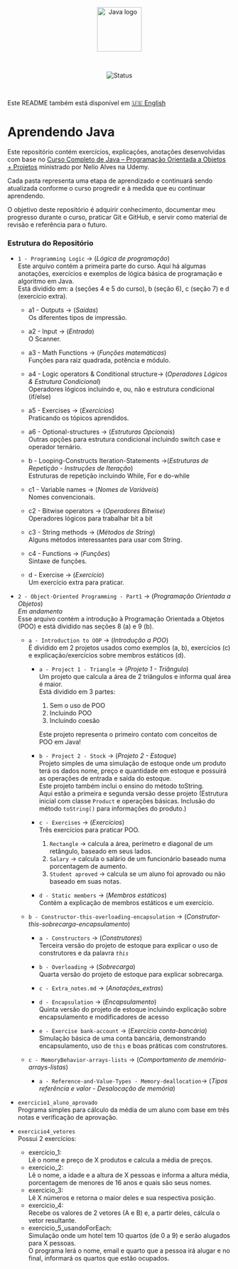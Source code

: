 <p align="center">
    <img src="https://upload.wikimedia.org/wikipedia/en/3/30/Java_programming_language_logo.svg" alt="Java logo" width="100"/>
</p>

<br>

<p align="center">
    <img src="https://img.shields.io/badge/Status-Em%20Andamento-green" alt="Status" />
</p>

<br>

Este README também está disponível em [🇺🇸 English](README.md)

# Aprendendo Java
Este repositório contém exercícios, explicações, anotações desenvolvidas com base no  [Curso Completo de Java – Programação Orientada a Objetos + Projetos](https://www.udemy.com/course/java-curso-completo/?srsltid=AfmBOor14nRT5sp1sHdTBJcIekjZcpPGDS4cR6vX7PaktXu8lt0-m--) ministrado por Nelio Alves na Udemy.

Cada pasta representa uma etapa de aprendizado e continuará sendo atualizada conforme o curso progredir e à medida que eu continuar aprendendo.

O objetivo deste repositório é adquirir conhecimento, documentar meu progresso durante o curso, praticar Git e GitHub, e servir como material de revisão e referência para o futuro.

### Estrutura do Repositório

- `1 - Programming Logic` -> (_Lógica de programação_)  
  Este arquivo contém a primeira parte do curso. Aqui há algumas anotações, exercícios e exemplos de lógica básica de programação e algoritmo em Java.  
  Está dividido em: a (seções 4 e 5 do curso), b (seção 6), c (seção 7) e d (exercício extra).

    - a1 - Outputs -> (_Saídas_)  
      Os diferentes tipos de impressão.
    - a2 - Input -> (_Entrada_)  
      O Scanner.  
    - a3 - Math Functions -> (_Funções matemáticas_)      
      Funções para raiz quadrada, potência e módulo.
    - a4 - Logic operators & Conditional structure-> (_Operadores Lógicos & Estrutura Condicional_)    
      Operadores lógicos incluindo e, ou, não e estrutura condicional (if/else)
    - a5 - Exercises -> (_Exercícios_)  
      Praticando os tópicos aprendidos.
    - a6 - Optional-structures -> (_Estruturas Opcionais_)  
      Outras opções para estrutura condicional incluindo switch case e operador ternário.

    - b - Looping-Constructs Iteration-Statements ->(_Estruturas de Repetição - Instruções de Iteração_)  
      Estruturas de repetição incluindo While, For e do-while
    
    - c1 - Variable names -> (_Nomes de Variáveis_)  
      Nomes convencionais.
    - c2 - Bitwise operators -> (_Operadores Bitwise_)  
      Operadores lógicos para trabalhar bit a bit
    - c3 - String methods -> (_Métodos de String_)  
      Alguns métodos interessantes para usar com String.
    - c4 - Functions -> (_Funções_)  
      Sintaxe de funções.

    - d - Exercise -> (_Exercício_)  
      Um exercício extra para praticar.

- `2 - Object-Oriented Programming - Part1` -> (_Programação Orientada a Objetos_)  
  _Em andamento_  
  Esse arquivo contém a introdução à Programação Orientada a Objetos (POO) e está dividido nas seções 8 (a) e 9 (b).   

  - `a - Introduction to OOP` -> (_Introdução a POO_)    
    É dividido em 2 projetos usados como exemplos (a, b), exercícios (c) e explicação/exercícios sobre membros estáticos (d).
    
    - `a - Project 1 - Triangle` -> (_Projeto 1 - Triângulo_)  
      Um projeto que calcula a área de 2 triângulos e informa qual área é maior.  
      Está dividido em 3 partes:
        1. Sem o uso de POO
        2. Incluindo POO
        3. Incluindo coesão
      
      Este projeto representa o primeiro contato com conceitos de POO em Java!

    - `b - Project 2 - Stock` -> (_Projeto 2 - Estoque_)  
      Projeto simples de uma simulação de estoque onde um produto terá os dados nome, preço e quantidade em estoque e possuirá as operações de entrada e saída do estoque.  
      Este projeto também inclui o ensino do método toString.  
      Aqui estão a primeira e segunda versão desse projeto (Estrutura inicial com classe `Product` e operações básicas. Inclusão do método `toString()` para informações do produto.)

    - `c - Exercises` -> (_Exercícios_)  
      Três exercícios para praticar POO.  
      1. `Rectangle` -> calcula a área, perímetro e diagonal de um retângulo, baseado em seus lados.
      2. `Salary` -> calcula o salário de um funcionário baseado numa porcentagem de aumento. 
      3. `Student aproved` -> calcula se um aluno foi aprovado ou não baseado em suas notas.

    - `d - Static members` -> (_Membros estáticos_)  
      Contém a explicação de membros estáticos e um exercício.

  - `b - Constructor-this-overloading-encapsulation` -> (_Construtor-this-sobrecarga-encapsulamento_)  
    - `a - Constructors` -> (_Construtores_)  
      Terceira versão do projeto de estoque para explicar o uso de construtores e da palavra _`this`_

    - `b - Overloading` -> (_Sobrecarga_)  
      Quarta versão do projeto de estoque para explicar sobrecarga.  

    - `c - Extra_notes.md` -> (_Anotações_extras_)  

    - `d - Encapsulation` -> (_Encapsulamento_)  
      Quinta versão do projeto de estoque incluindo explicação sobre encapsulamento e modificadores de acesso  
    
    - `e - Exercise bank-account` -> (_Exercício conta-bancária_)  
      Simulação básica de uma conta bancária, demonstrando encapsulamento, uso de `this` e boas práticas com construtores.
    
  - `c - MemoryBehavior-arrays-lists` -> (_Comportamento de memória-arrays-listas_)    
    - `a - Reference-and-Value-Types - Memory-deallocation`-> (_Tipos referência e valor - Desalocação de memória_)    

- `exercicio1_aluno_aprovado`  
  Programa simples para cálculo da média de um aluno com base em três notas e verificação de aprovação.

- `exercicio4_vetores`  
  Possui 2 exercícios:
  - exercicio_1:  
    Lê o nome e preço de X produtos e calcula a média de preços.
  - exercicio_2:  
    Lê o nome, a idade e a altura de X pessoas e informa a altura média, porcentagem de menores de 16 anos e quais são seus nomes.
  - exercicio_3:  
    Lê X números e retorna o maior deles e sua respectiva posição.
  - exercicio_4:  
    Recebe os valores de 2 vetores (A e B) e, a partir deles, cálcula o vetor resultante.
  - exercicio_5_usandoForEach:  
    Simulação onde um hotel tem 10 quartos (de 0 a 9) e serão alugados para X pessoas.  
    O programa lerá o nome, email e quarto que a pessoa irá alugar e no final, informará os quartos que estão ocupados.
